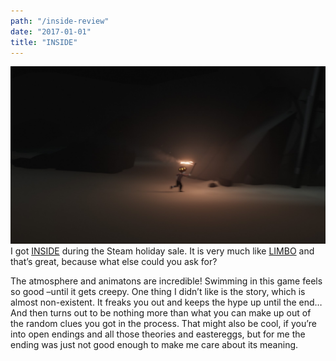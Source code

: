 ```yaml
---
path: "/inside-review"
date: "2017-01-01"
title: "INSIDE"
---
```

![INSIDE looks like LIMBO](https://raw.githubusercontent.com/wunnle/mostly-indie/master/src/images/insidegame.jpg)
I got [INSIDE](https://playdead.com/games/inside/) during the Steam holiday sale. It is very much like [LIMBO](https://playdead.com/games/limbo/) and that’s great, because what else could you ask for?

The atmosphere and animatons are incredible! Swimming in this game feels so good –until it gets creepy. One thing I didn’t like is the story, which is almost non-existent. It freaks you out and keeps the hype up until the end… And then turns out to be nothing more than what you can make up out of the random clues you got in the process. That might also be cool, if you’re into open endings and all those theories and eastereggs, but for me the ending was just not good enough to make me care about its meaning.
